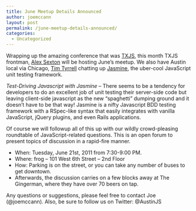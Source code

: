 ```yaml
---
title: June Meetup Details Announced
author: joemccann
layout: post
permalink: /june-meetup-details-announced/
categories:
  - Uncategorized
---
```

Wrapping up the amazing conference that was [TXJS][1], this month TXJS frontman, [Alex Sexton][2] will be hosting June&#8217;s meetup. We also have Austin local via Chicago, [Tim Tyrrell][3] chatting up [Jasmine][4], the uber-cool JavaScript unit testing framework.

*Test-Driving Javascript with Jasmine* &#8211; There seems to be a tendency for developers to do an excellent job of unit testing their server-side code but leaving client-side javascript as the new “spaghetti” dumping ground and it doesn’t have to be that way! Jasmine is a nifty Javascript BDD testing framework with a RSpec-like syntax that easily integrates with vanilla JavaScript, jQuery plugins, and even Rails applications.

Of course we will followup all of this up with our wildly crowd-pleasing roundtable of JavaScript-related questions. This is an open forum to present topics of discussion in a rapid-fire manner.

  * When: Tuesday, June 21st, 2011 from 7:30-9:00 PM.
  * Where: frog – 101 West 6th Street – 2nd Floor
  * How: Parking is on the street, or you can take any number of buses to get downtown.
  * Afterwards, the discussion carries on a few blocks away at The Gingerman, where they have over 70 beers on tap.

Any questions or suggestions, please feel free to contact Joe (@joemccann). Also, be sure to follow us on Twitter: @AustinJS

 [1]: http://texasjavascript.com
 [2]: http://twitter.com/slexaxton
 [3]: http://twitter.com/timtyrrell
 [4]: http://pivotal.github.com/jasmine/